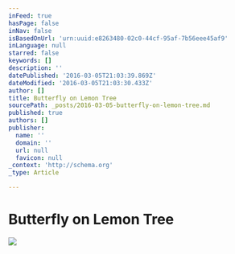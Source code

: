 ```yaml
---
inFeed: true
hasPage: false
inNav: false
isBasedOnUrl: 'urn:uuid:e8263480-02c0-44cf-95af-7b56eee45af9'
inLanguage: null
starred: false
keywords: []
description: ''
datePublished: '2016-03-05T21:03:39.869Z'
dateModified: '2016-03-05T21:03:30.433Z'
author: []
title: Butterfly on Lemon Tree
sourcePath: _posts/2016-03-05-butterfly-on-lemon-tree.md
published: true
authors: []
publisher:
  name: ''
  domain: ''
  url: null
  favicon: null
_context: 'http://schema.org'
_type: Article

---
```

# Butterfly on Lemon Tree
![](https://s3-us-west-2.amazonaws.com/the-grid-img/p/2569c234b7fb0d57cfc468a1beefb64ae53267e3.png)